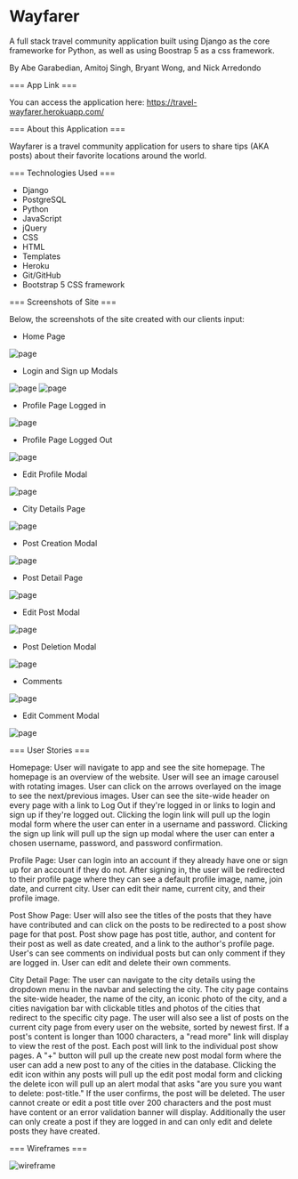 # Wayfarer
A full stack travel community application built using Django as the core frameworke for Python, as well as using Boostrap 5 as a css framework. 

By Abe Garabedian, Amitoj Singh, Bryant Wong, and Nick Arredondo



=== App Link ===

You can access the application here: https://travel-wayfarer.herokuapp.com/


=== About this Application ===

Wayfarer is a travel community application for users to share tips (AKA posts) about their favorite locations around the world. 

=== Technologies Used ===

- Django
- PostgreSQL
- Python
- JavaScript
- jQuery
- CSS
- HTML
- Templates
- Heroku
- Git/GitHub
- Bootstrap 5 CSS framework

=== Screenshots of Site ===

Below, the screenshots of the site created with our clients input:

- Home Page

![page](./readme-images/homepage.png)

- Login and Sign up Modals

![page](./readme-images/loginmodal.png)
![page](./readme-images/Signupmodal.png)

- Profile Page Logged in

![page](./readme-images/Profilepage.png)

- Profile Page Logged Out

![page](./readme-images/profileloggedout.png)

- Edit Profile Modal

![page](./readme-images/Editprofilemodal.png)

- City Details Page

![page](./readme-images/citydetail.png)

- Post Creation Modal

![page](./readme-images/postcreationmodal.png)

- Post Detail Page

![page](./readme-images/postdetail.png)

- Edit Post Modal

![page](./readme-images/editpostmodal.png)

- Post Deletion Modal

![page](./readme-images/deletepostmodal.png)

- Comments 

![page](./readme-images/comments.png)

- Edit Comment Modal

![page](./readme-images/editcomments.png)

=== User Stories ===

Homepage: User will navigate to app and see the site homepage. The homepage is an overview of the website. User will see an image carousel with rotating images. User can click on the arrows overlayed on the image to see the next/previous images. User can see the site-wide header on every page with a link to Log Out if they're logged in or links to login and sign up if they're logged out. Clicking the login link will pull up the login modal form where the user can enter in a username and password. Clicking the sign up link will pull up the sign up modal where the user can enter a chosen username, password, and password confirmation. 

Profile Page: User can login into an account if they already have one or sign up for an account if they do not. After signing in, the user will be redirected to their profile page where they can see a default profile image, name, join date, and current city. User can edit their name, current city, and their profile image.

Post Show Page: User will also see the titles of the posts that they have have contributed and can click on the posts to be redirected to a post show page for that post. Post show page has post title, author, and content for their post as well as date created, and a link to the author's profile page. User's can see comments on individual posts but can only comment if they are logged in. User can edit and delete their own comments.

City Detail Page: The user can navigate to the city details using the dropdown menu in the navbar and selecting the city. The city page contains the site-wide header, the name of the city, an iconic photo of the city, and a cities navigation bar with clickable titles and photos of the cities that redirect to the specific city page. The user will also see a list of posts on the current city page from every user on the website, sorted by newest first. If a post's content is longer than 1000 characters, a "read more" link will display to view the rest of the post. Each post will link to the individual post show pages. A "+" button will pull up the create new post modal form where the user can add a new post to any of the cities in the database. Clicking the edit icon within any posts will pull up the edit post modal form and clicking the delete icon will pull up an alert modal that asks "are you sure you want to delete: post-title." If the user confirms, the post will be deleted. The user cannot create or edit a post title over 200 characters and the post must have content or an error validation banner will display. Additionally the user can only create a post if they are logged in and can only edit and delete posts they have created. 




=== Wireframes ===

![wireframe](./readme-images/wireframes.png)